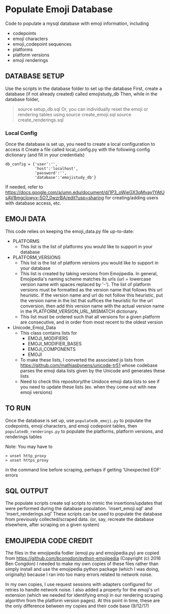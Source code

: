 # Populate Emoji Database

Code to populate a mysql database with emoji information, including
* codepoints
* emoji characters
* emoji_codepoint sequences
* platforms
* platform versions
* emoji renderings

## DATABASE SETUP
Use the scripts in the database folder to set up the database
First, create a database (if not already created) called emojistudy_db
Then, while in the database folder,
> source setup_db.sql
Or, you can individually reset the emoji or rendering tables using
> source create_emoji.sql
> source create_renderings.sql

### Local Config
Once the database is set up, you need to create a local configuration to access it
Create a file called local_config.py with the following config dictionary (and fill in your credentials)

```
db_config = {'user':'',
             'host':'localhost',
             'password':'',
             'database':'emojistudy_db'}
```

If needed, refer to https://docs.google.com/a/umn.edu/document/d/1P3_oWjeGX3qMvay1YAtUsAV8mgcIowyx-5O7_0wzrBA/edit?usp=sharing
for creating/adding users with database access, etc.


## EMOJI DATA
This code relies on keeping the emoji_data.py file up-to-date:
* PLATFORMS
  - This list is the list of platforms you would like to support in your database
* PLATFORM_VERSIONS
  - This list is the list of platform versions you would like to support in your database
  - This list is created by taking versions from Emojipedia. In general, Emojipedia's naming scheme matches its urls (url = lowercase version name with spaces replaced by '-'). The list of platform versions must be formatted as the version name that follows this url heuristic. If the version name and url do not follow this heuristic, put the version name in the list that suffices the heuristic for the url conversion, then add this version name with the actual version name in the PLATFORM_VERSION_URL_MISMATCH dictionary.
  - This list must be ordered such that all versions for a given platform are consecutive, and in order from most recent to the oldest version
* Unicode_Emoji_Data
  - This class contains lists for
    * EMOJI_MODIFIERS
    * EMOJI_MODIFIER_BASES
    * EMOJI_COMPONENTS
    * EMOJI
  - To make these lists, I converted the associated js lists from https://github.com/mathiasbynens/unicode-tr51 whose codebase parses the emoji data lists given by the Unicode and generates these lists
  - Need to check this repository/the Unidoce emoji data lists to see if you need to update these lists (ex. when they come out with new emoji versions)


## TO RUN
Once the database is set up, use `populatedb_emoji.py` to populate the codepoints, emoji characters, and emoji codepoint tables, then `populatedb_renderings.py` to populate the platforms, platform versions, and renderings tables

Note: You may have to

```
> unset http_proxy
> unset https_proxy
```

in the command line before scraping, perhaps if getting 'Unexpected EOF' errors


## SQL OUTPUT
The populate scripts create sql scripts to mimic the insertions/updates that were performed during the database population.
'insert_emoji.sql' and 'insert_renderings.sql'
These scripts can be used to populate the database from previously collected/scraped data.
(or, say, recreate the database elsewhere, after scraping on a given system)


## EMOJIPEDIA CODE CREDIT
The files in the emojipedia fodler (emoji.py and emojipedia.py) are copied from
https://github.com/bcongdon/python-emojipedia (Copyright (c) 2016 Ben Congdon)
I needed to make my own copies of these files rather than simply install and use the emojipedia python package (which I was doing, originally) because I ran into too many errors related to network noise.

In my own copies, I use request sessions with adapters configured for retries to handle network noise. I also added a property for the emoji's url extension (which we needed for identifying emoji in our rendering scraping algorithm from the platform version pages).
At this point in time, these are the only difference between my copies and their code base (9/12/17)


